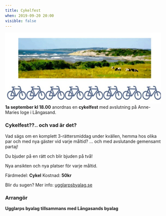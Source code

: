 ```yaml
---
title: Cykelfest
when: 2019-09-20 20:00 
visible: false
---
```

<strong><img src="/assets/images/IMG_15351_picmonkeyed.jpg" alt="" width="575" height="229" class="aligncenter size-full wp-image-692" />1a september kl 18.00</strong> anordnas en <strong>cykelfest</strong> med avslutning på Anne-Maries loge i Långasand.
<h3>Cykelfest??.. och vad är det?</h3>
Vad sägs om en komplett 3-rättersmiddag under kvällen, hemma hos olika par och med nya gäster vid varje måltid? ... och med avslutande gemensamt partaj!

Du bjuder på en rätt och blir bjuden på två!

Nya ansikten och nya platser för varje måltid.

Färdmedel: <strong>Cykel</strong>
Kostnad: <strong>50kr</strong>

Blir du sugen? Mer info: <a href="http://ugglarpsbyalag.se/cykelfest.html">ugglarpsbyalag.se</a>
<h3>Arrangör</h3>
<strong>Ugglarps byalag tillsammans med Långasands byalag</strong>

&nbsp;